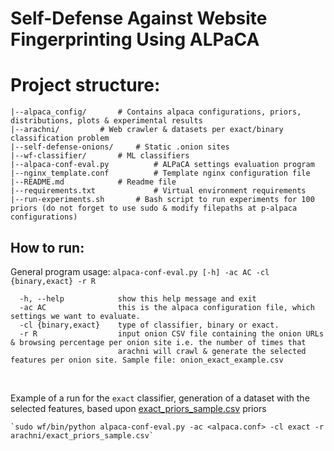 # Self-Defense Against Website Fingerprinting Using ALPaCA

# Project structure:

```
|--alpaca_config/		# Contains alpaca configurations, priors, distributions, plots & experimental results
|--arachni/			# Web crawler & datasets per exact/binary classification problem
|--self-defense-onions/		# Static .onion sites 
|--wf-classifier/		# ML classifiers
|--alpaca-conf-eval.py          # ALPaCA settings evaluation program 
|--nginx_template.conf          # Template nginx configuration file
|--README.md			# Readme file
|--requirements.txt             # Virtual environment requirements 
|--run-experiments.sh		# Bash script to run experiments for 100 priors (do not forget to use sudo & modify filepaths at p-alpaca configurations)
```

## How to run:

General program usage: `alpaca-conf-eval.py [-h] -ac AC -cl {binary,exact} -r R` 
	
```
  -h, --help            show this help message and exit
  -ac AC                this is the alpaca configuration file, which settings we want to evaluate.
  -cl {binary,exact}    type of classifier, binary or exact.
  -r R                  input onion CSV file containing the onion URLs & browsing percentage per onion site i.e. the number of times that
                        arachni will crawl & generate the selected features per onion site. Sample file: onion_exact_example.csv
```
&nbsp;    
  
Example of a run for the `exact` classifier, generation of a dataset with the selected features, based upon [exact_priors_sample.csv](https://github.com/efstratios/eskleparis_MSc_Thesis/blob/master/arachni/exact_priors_sample.csv) priors

	`sudo wf/bin/python alpaca-conf-eval.py -ac <alpaca.conf> -cl exact -r arachni/exact_priors_sample.csv`
